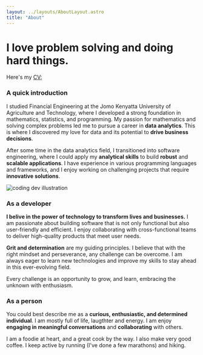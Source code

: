 ```yaml
---
layout: ../layouts/AboutLayout.astro
title: "About"
---
```


# I love problem solving and doing hard things.

Here's my [CV:](https://docs.google.com/document/d/16HOjtUvnVX5WQLaZrxBxlJ0QBpWuEmUungowsHfCPP8/edit?usp=sharing)

### A quick introduction

I studied Financial Engineering at the Jomo Kenyatta University of Agriculture and Technology, where I developed a strong foundation in mathematics, statistics, and programming. My passion for mathematics and solving complex problems led me to pursue a career in **data analytics**. This is where I discovered my love for data and its potential to **drive business decisions**.

After some time in the data analytics field, I transitioned into software engineering, where I could apply my **analytical skills** to build **robust** and **scalable applications**. I have experience in various programming languages and frameworks, and I enjoy working on challenging projects that require **innovative solutions**.

<div>
  <img src="/assets/dev.svg" class="sm:w-1/2 mx-auto" alt="coding dev illustration">
</div>

### As a developer

**I belive in the power of technology to transform lives and businesses.** I am passionate about building software that is not only functional but also user-friendly and efficient. I enjoy collaborating with cross-functional teams to deliver high-quality products that meet user needs.

**Grit and determination** are my guiding principles. I believe that with the right mindset and perseverance, any challenge can be overcome. I am always eager to learn new technologies and improve my skills to stay ahead in this ever-evolving field.

Every challenge is an opportunity to grow, and learn, embracing the unknown with enthusiasm.

### As a person

You could best describe me as a **curious, enthusiastic, and determined individual**. I am mostly full of life, laugthter and energy. I am enjoy **engaging in meaningful conversations** and **collaborating** with others.

I am a foodie at heart, and a great cook by the way. I also make very good coffee. I keep active by running (I've done a few marathons) and hiking.
